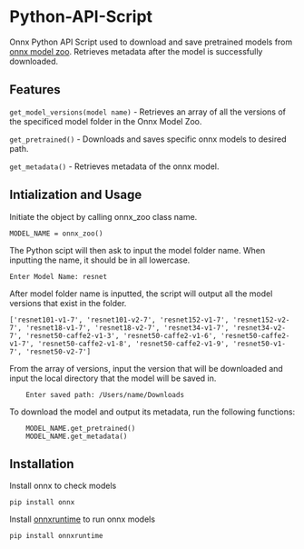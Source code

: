 # Python-API-Script
Onnx Python API Script used to download and save pretrained models from [onnx model zoo](https://github.com/onnx/models). Retrieves metadata after the model is successfully downloaded. 

## Features 


```get_model_versions(model name)``` - Retrieves an array of all the versions of the specificed model folder in the Onnx Model Zoo. 
   
```get_pretrained()``` - Downloads and saves specific onnx models to desired path.
            

```get_metadata()``` - Retrieves metadata of the onnx model. 
        
## Intialization and Usage
Initiate the object by calling onnx_zoo class name.
```
MODEL_NAME = onnx_zoo()
```
The Python scipt will then ask to input the model folder name. When inputting the name, it should be in all lowercase. 

```Enter Model Name: resnet```
                       
After model folder name is inputted, the script will output all the model versions that exist in the folder. 

```['resnet101-v1-7', 'resnet101-v2-7', 'resnet152-v1-7', 'resnet152-v2-7', 'resnet18-v1-7', 'resnet18-v2-7', 'resnet34-v1-7', 'resnet34-v2-7', 'resnet50-caffe2-v1-3', 'resnet50-caffe2-v1-6', 'resnet50-caffe2-v1-7', 'resnet50-caffe2-v1-8', 'resnet50-caffe2-v1-9', 'resnet50-v1-7', 'resnet50-v2-7'] ```

From the array of versions, input the version that will be downloaded and input the local directory that the model will be saved in.

``` Enter model name from options: resnet101-v1-7 
    Enter saved path: /Users/name/Downloads
```

To download the model and output its metadata, run the following functions:

``` 
    MODEL_NAME.get_pretrained()
    MODEL_NAME.get_metadata()
```



    

## Installation 
Install onnx to check models

```pip install onnx```

Install [onnxruntime](https://github.com/microsoft/onnxruntime) to run onnx models

```pip install onnxruntime```
